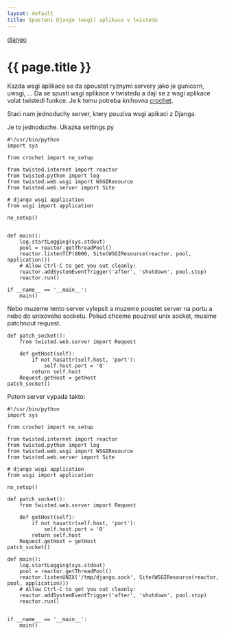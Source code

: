 ```yaml
---
layout: default
title: Spusteni Django (wsgi) aplikace v twistedu
---
```


[django](.)

# {{ page.title }}

Kazda wsgi aplikace se da spoustet ryznymi servery jako je gunicorn, uwsgi, ... Da se spusti wsgi aplikace v twistedu a
daji se z wsgi aplikace volat twistedi funkce. Je k tomu potreba knihovna [crochet](https://github.com/itamarst/crochet).

Staci nam jednoduchy server, ktery pouziva wsgi apikaci z Djanga.

Je to jednoduche. Ukazka settings.py

    #!/usr/bin/python
    import sys
 
    from crochet import no_setup
 
    from twisted.internet import reactor
    from twisted.python import log
    from twisted.web.wsgi import WSGIResource
    from twisted.web.server import Site
 
    # django wsgi application
    from wsgi import application
 
    no_setup()
 
 
    def main():
        log.startLogging(sys.stdout)
        pool = reactor.getThreadPool()
        reactor.listenTCP(8000, Site(WSGIResource(reactor, pool, application)))
        # Allow Ctrl-C to get you out cleanly:
        reactor.addSystemEventTrigger('after', 'shutdown', pool.stop)
        reactor.run()
 
    if __name__ == '__main__':
        main()

Nebo muzeme tento server vylepsit a muzeme poustet server na portu a nebo do unixoveho socketu. Pokud chceme pouzivat
unix socket, musime patchnout request.

    def patch_socket():
        from twisted.web.server import Request
 
        def getHost(self):
            if not hasattr(self.host, 'port'):
                self.host.port = '0'
            return self.host
        Request.getHost = getHost
    patch_socket()

Potom server vypada takto:

    #!/usr/bin/python
    import sys
 
    from crochet import no_setup
 
    from twisted.internet import reactor
    from twisted.python import log
    from twisted.web.wsgi import WSGIResource
    from twisted.web.server import Site
 
    # django wsgi application
    from wsgi import application
 
    no_setup()
 
    def patch_socket():
        from twisted.web.server import Request
 
        def getHost(self):
            if not hasattr(self.host, 'port'):
                self.host.port = '0'
            return self.host
        Request.getHost = getHost
    patch_socket()
 
    def main():
        log.startLogging(sys.stdout)
        pool = reactor.getThreadPool()
        reactor.listenUNIX('/tmp/django.sock', Site(WSGIResource(reactor, pool, application)))
        # Allow Ctrl-C to get you out cleanly:
        reactor.addSystemEventTrigger('after', 'shutdown', pool.stop)
        reactor.run()
 
 
    if __name__ == '__main__':
        main()
